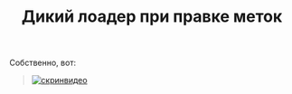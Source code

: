 ﻿---
title: "Дикий лоадер при правке меток"
se.owner.user_id: 178988
se.owner.display_name: "Qwertiy"
se.owner.link: "https://ru.meta.stackoverflow.com/users/178988/qwertiy"
se.link: "https://ru.meta.stackoverflow.com/questions/11848/%d0%94%d0%b8%d0%ba%d0%b8%d0%b9-%d0%bb%d0%be%d0%b0%d0%b4%d0%b5%d1%80-%d0%bf%d1%80%d0%b8-%d0%bf%d1%80%d0%b0%d0%b2%d0%ba%d0%b5-%d0%bc%d0%b5%d1%82%d0%be%d0%ba"
se.question_id: 11848
se.post_type: question
---
<p>Собственно, вот:</p>
<blockquote>
<p><a href="https://i.stack.imgur.com/Wqbo4.gif" rel="nofollow noreferrer"><img src="https://i.stack.imgur.com/Wqbo4.gif" alt="скринвидео" /></a></p>
</blockquote>
